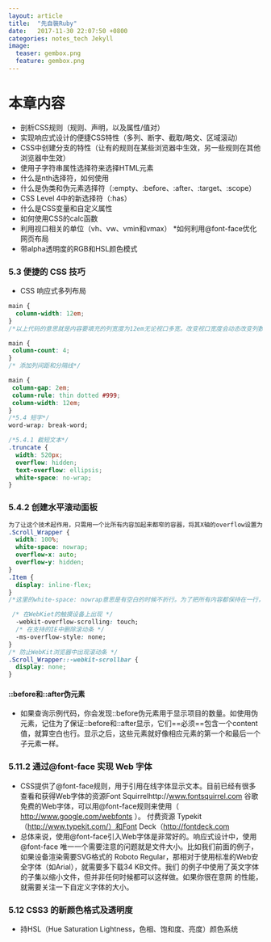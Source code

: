 ```yaml
---
layout: article
title:  "先自裝Ruby"
date:   2017-11-30 22:07:50 +0800
categories: notes_tech Jekyll
image:
  teaser: gembox.png
  feature: gembox.png
---
```

# 本章内容
* 剖析CSS规则（规则、声明，以及属性/值对）
* 实现响应式设计的便捷CSS特性（多列、断字、截取/略文、区域滚动）
* CSS中创建分支的特性（让有的规则在某些浏览器中生效，另一些规则在其他浏览器中生效）
* 使用子字符串属性选择符来选择HTML元素
* 什么是nth选择符，如何使用
* 什么是伪类和伪元素选择符（:empty、:before、:after、:target、:scope）
* CSS Level 4中的新选择符（:has）
* 什么是CSS变量和自定义属性
* 如何使用CSS的calc函数
* 利用视口相关的单位（vh、vw、vmin和vmax）
*如何利用@font-face优化网页布局
* 带alpha透明度的RGB和HSL颜色模式

### 5.3 便捷的 CSS 技巧
* CSS 响应式多列布局
```css
main { 
  column-width: 12em; 
} 
/*以上代码的意思就是内容要填充的列宽度为12em无论视口多宽。改变视口宽度会动态改变列数。 固定列数，可变宽度*/

main { 
 column-count: 4; 
} 
/* 添加列间距和分隔线*/

main { 
 column-gap: 2em; 
 column-rule: thin dotted #999; 
 column-width: 12em; 
} 
/*5.4 短字*/
word-wrap: break-word; 

/*5.4.1 截短文本*/
.truncate { 
  width: 520px; 
  overflow: hidden; 
  text-overflow: ellipsis; 
  white-space: no-wrap; 
} 
```
### 5.4.2 创建水平滚动面板

```css
为了让这个技术起作用，只需用一个比所有内容加起来都窄的容器，将其X轴的overflow设置为auto。这样，它会在空间足够的情况下不提供滚动机制，而在空间不够时显示滚动条。
.Scroll_Wrapper { 
  width: 100%; 
  white-space: nowrap; 
  overflow-x: auto; 
  overflow-y: hidden; 
} 
.Item { 
  display: inline-flex; 
} 
/*这里的white-space: nowrap意思是有空白的时候不折行。为了把所有内容都保持在一行，我们设置了所有子元素为行内元素。虽然使用的是inline-flex，其实inline-block或inline-table都可以。*/

 /* 在WebKiet的触摸设备上出现 */ 
  -webkit-overflow-scrolling: touch; 
  /* 在支持的IE中删除滚动条 */ 
  -ms-overflow-style: none; 
} 
/* 防止WebKit浏览器中出现滚动条 */ 
.Scroll_Wrapper::-webkit-scrollbar { 
  display: none; 
} 
```

#### ::before和::after伪元素
* 如果查询示例代码，你会发现::before伪元素用于显示项目的数量。如使用伪元素，记住为了保证::before和::after显示，它们==必须==包含一个content值，就算空白也行。显示之后，这些元素就好像相应元素的第一个和最后一个子元素一样。

### 5.11.2 通过@font-face 实现 Web 字体
* CSS提供了@font-face规则，用于引用在线字体显示文本。目前已经有很多查看和获得Web字体的资源Font Squirrelhttp://www.fontsquirrel.com
谷歌免费的Web字体，可以用@font-face规则来使用（ http://www.google.com/webfonts ）。 
付费资源 Typekit（http://www.typekit.com/）和Font Deck（http://fontdeck.com
* 总体来说，使用@font-face引入Web字体是非常好的。响应式设计中，使用@font-face
唯一一个需要注意的问题就是文件大小。比如我们前面的例子，如果设备渲染需要SVG格式的
Roboto Regular，那相对于使用标准的Web安全字体（如Arial），就需要多下载34 KB文件。我们
的例子中使用了英文字体的子集以缩小文件，但并非任何时候都可以这样做。如果你很在意网
的性能，就需要关注一下自定义字体的大小。


### 5.12 CSS3 的新颜色格式及透明度

* 持HSL（Hue Saturation Lightness，色相、饱和度、亮度）颜色系统